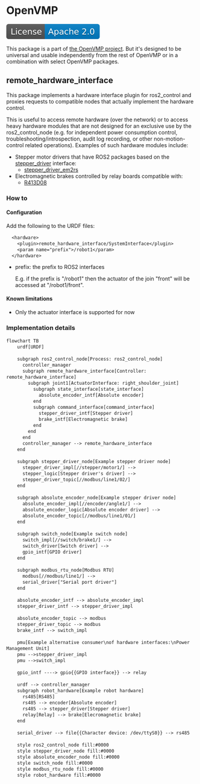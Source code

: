 # OpenVMP

[![License](./license.svg)](./LICENSE.txt)

This package is a part of [the OpenVMP project](https://github.com/openvmp/openvmp).
But it's designed to be universal and usable independently from the rest of OpenVMP or in a combination with select OpenVMP packages.

## remote\_hardware\_interface

This package implements a hardware interface plugin for ros2\_control
and proxies requests to compatible nodes that actually implement the hardware
control.

This is useful to access remote hardware (over the network) or to access
heavy hardware modules that are not designed for an exclusive use by
the ros2\_control\_node (e.g. for independent power consumption control,
troubleshooting/introspection, audit log recording,
or other non-motion-control related operations).
Examples of such hardware modules include:

- Stepper motor drivers that have ROS2 packages based on the
  [stepper\_driver](https://github.com/openvmp/stepper_driver/) interface:
  - [stepper\_driver\_em2rs](https://github.com/openvmp/stepper_driver_em2rs/)
- Electromagnetic brakes controlled by relay boards compatible with:
  - [R413D08](https://github.com/openvmp/switch_r413d08/)


### How to

#### Configuration

Add the following to the URDF files:

```
  <hardware>
    <plugin>remote_hardware_interface/SystemInterface</plugin>
    <param name="prefix">/robot1</param>
  </hardware>
```

- prefix: the prefix to ROS2 interfaces

  E.g. if the prefix is "/robot1" then the actuator of the join "front" will
  be accessed at "/robot1/front".

#### Known limitations

- Only the actuator interface is supported for now

### Implementation details

```mermaid
flowchart TB
    urdf[URDF]

    subgraph ros2_control_node[Process: ros2_control_node]
      controller_manager
      subgraph remote_hardware_interface[Controller: remote_hardware_interface]
        subgraph joint1[ActuatorInterface: right_shoulder_joint]
          subgraph state_interface[state_interface]
            absolute_encoder_intf[Absolute encoder]
          end
          subgraph command_interface[command_interface]
            stepper_driver_intf[Stepper driver]
            brake_intf[Electromagnetic brake]
          end
        end
      end
      controller_manager --> remote_hardware_interface
    end
    
    subgraph stepper_driver_node[Example stepper driver node]
      stepper_driver_impl[//stepper/motor1/] -->
      stepper_logic[Stepper driver's driver] -->
      stepper_driver_topic[//modbus/line1/02/]
    end
    
    subgraph absolute_encoder_node[Example stepper driver node]
      absolute_encoder_impl[//encoder/angle1/] -->
      absolute_encoder_logic[Absolute encoder driver] -->
      absolute_encoder_topic[//modbus/line1/01/]
    end
    
    subgraph switch_node[Example switch node]
      switch_impl[//switch/brake1/] -->
      switch_driver[Switch driver] -->
      gpio_intf[GPIO driver]
    end

    subgraph modbus_rtu_node[Modbus RTU]
      modbus[//modbus/line1/] -->
      serial_driver["Serial port driver"]
    end

    absolute_encoder_intf --> absolute_encoder_impl
    stepper_driver_intf --> stepper_driver_impl

    absolute_encoder_topic --> modbus
    stepper_driver_topic --> modbus
    brake_intf --> switch_impl

    pmu[Example alternative consumer\nof hardware interfaces:\nPower Management Unit]
    pmu -->stepper_driver_impl
    pmu -->switch_impl

    gpio_intf ----> gpio{{GPIO interface}} --> relay

    urdf --> controller_manager
    subgraph robot_hardware[Example robot hardware]
      rs485[RS485]
      rs485 --> encoder[Absolute encoder]
      rs485 --> stepper_driver[Stepper driver]
      relay[Relay] --> brake[Elecromagnetic brake]
    end

    serial_driver --> file{{Character device: /dev/ttyS0}} --> rs485

    style ros2_control_node fill:#0000
    style stepper_driver_node fill:#0000
    style absolute_encoder_node fill:#0000
    style switch_node fill:#0000
    style modbus_rtu_node fill:#0000
    style robot_hardware fill:#0000
```
